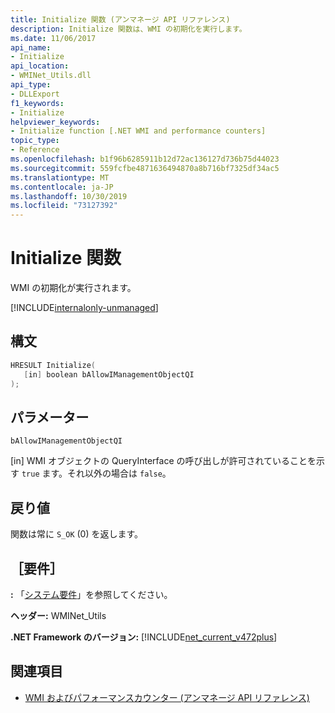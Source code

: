 ```yaml
---
title: Initialize 関数 (アンマネージ API リファレンス)
description: Initialize 関数は、WMI の初期化を実行します。
ms.date: 11/06/2017
api_name:
- Initialize
api_location:
- WMINet_Utils.dll
api_type:
- DLLExport
f1_keywords:
- Initialize
helpviewer_keywords:
- Initialize function [.NET WMI and performance counters]
topic_type:
- Reference
ms.openlocfilehash: b1f96b6285911b12d72ac136127d736b75d44023
ms.sourcegitcommit: 559fcfbe4871636494870a8b716bf7325df34ac5
ms.translationtype: MT
ms.contentlocale: ja-JP
ms.lasthandoff: 10/30/2019
ms.locfileid: "73127392"
---
```

# <a name="initialize-function"></a>Initialize 関数

WMI の初期化が実行されます。

[!INCLUDE[internalonly-unmanaged](../../../../includes/internalonly-unmanaged.md)]

## <a name="syntax"></a>構文

```cpp
HRESULT Initialize(
   [in] boolean bAllowIManagementObjectQI
);
```

## <a name="parameters"></a>パラメーター

`bAllowIManagementObjectQI`

[in] WMI オブジェクトの QueryInterface の呼び出しが許可されていることを示す `true` ます。それ以外の場合は `false`。

## <a name="return-value"></a>戻り値

関数は常に `S_OK` (0) を返します。

## <a name="requirements"></a>［要件］

**:** 「[システム要件](../../get-started/system-requirements.md)」を参照してください。

**ヘッダー:** WMINet_Utils

**.NET Framework のバージョン:** [!INCLUDE[net_current_v472plus](../../../../includes/net-current-v472plus.md)]

## <a name="see-also"></a>関連項目

- [WMI およびパフォーマンスカウンター (アンマネージ API リファレンス)](index.md)
